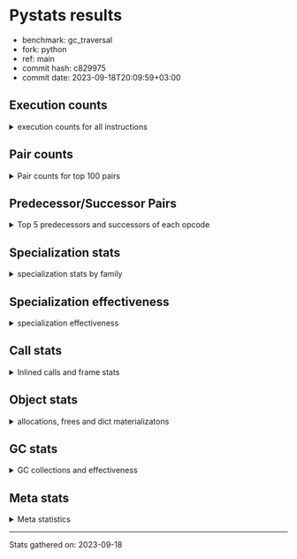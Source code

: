 
# Pystats results

- benchmark: gc_traversal
- fork: python
- ref: main
- commit hash: c829975
- commit date: 2023-09-18T20:09:59+03:00

## Execution counts

<details>
<summary> execution counts for all instructions </summary>

|Name | Count | Self | Cumulative | Miss ratio | 
|---|---:|---:|---:|---:|
| LOAD_FAST | 30,158,100 | 16.7% | 16.7% |  |
| STORE_FAST | 30,157,860 | 16.7% | 33.4% |  |
| FOR_ITER_RANGE | 30,092,040 | 16.6% | 50.0% |  |
| JUMP_BACKWARD | 30,031,920 | 16.6% | 66.6% |  |
| STORE_SUBSCR_LIST_INT | 29,970,000 | 16.6% | 83.2% |  |
| LOAD_FAST_LOAD_FAST | 29,970,000 | 16.6% | 99.8% |  |
| LOAD_CONST | 61,980 | 0.0% | 99.8% |  |
| LOAD_GLOBAL_BUILTIN | 60,120 | 0.0% | 99.8% |  |
| GET_ITER | 60,120 | 0.0% | 99.9% |  |
| CALL_BUILTIN_CLASS | 60,120 | 0.0% | 99.9% |  |
| BUILD_LIST | 60,120 | 0.0% | 99.9% |  |
| BINARY_OP | 60,040 | 0.0% | 100.0% |  |
| PUSH_NULL | 7,860 | 0.0% | 100.0% |  |
| LOAD_GLOBAL_MODULE | 7,780 | 0.0% | 100.0% |  |
| LOAD_ATTR_MODULE | 7,720 | 0.0% | 100.0% |  |
| CALL | 4,060 | 0.0% | 100.0% |  |
| CALL_BUILTIN_FAST_WITH_KEYWORDS | 3,840 | 0.0% | 100.0% |  |
| POP_TOP | 1,980 | 0.0% | 100.0% |  |
| POP_JUMP_IF_NOT_NONE | 1,920 | 0.0% | 100.0% |  |
| POP_JUMP_IF_FALSE | 1,920 | 0.0% | 100.0% |  |
| COMPARE_OP_INT | 1,920 | 0.0% | 100.0% |  |
| BINARY_OP_SUBTRACT_FLOAT | 1,920 | 0.0% | 100.0% |  |
| BINARY_OP_ADD_FLOAT | 1,920 | 0.0% | 100.0% | 3.1% |
| RETURN_VALUE | 180 | 0.0% | 100.0% |  |
| RESUME_CHECK | 180 | 0.0% | 100.0% |  |
| LOAD_DEREF | 180 | 0.0% | 100.0% |  |
| CALL_FUNCTION_EX | 120 | 0.0% | 100.0% |  |
| LOAD_GLOBAL | 100 | 0.0% | 100.0% |  |
| NOP | 60 | 0.0% | 100.0% |  |
| LIST_EXTEND | 60 | 0.0% | 100.0% |  |
| COPY_FREE_VARS | 60 | 0.0% | 100.0% |  |
| CALL_PY_EXACT_ARGS | 60 | 0.0% | 100.0% |  |
| CALL_INTRINSIC_1 | 60 | 0.0% | 100.0% |  |
| LOAD_ATTR | 40 | 0.0% | 100.0% |  |


</details>

## Pair counts

<details>
<summary> Pair counts for top 100 pairs </summary>

|Pair | Count | Self | Cumulative | 
|---|---:|---:|---:|
| JUMP_BACKWARD FOR_ITER_RANGE | 30,031,920 | 16.6% | 16.6% |
| FOR_ITER_RANGE STORE_FAST | 30,031,920 | 16.6% | 33.2% |
| STORE_SUBSCR_LIST_INT JUMP_BACKWARD | 29,970,000 | 16.6% | 49.8% |
| STORE_FAST LOAD_FAST_LOAD_FAST | 29,970,000 | 16.6% | 66.4% |
| LOAD_FAST_LOAD_FAST LOAD_FAST | 29,970,000 | 16.6% | 83.0% |
| LOAD_FAST STORE_SUBSCR_LIST_INT | 29,970,000 | 16.6% | 99.5% |
| LOAD_GLOBAL_BUILTIN LOAD_FAST | 60,120 | 0.0% | 99.6% |
| GET_ITER FOR_ITER_RANGE | 60,120 | 0.0% | 99.6% |
| FOR_ITER_RANGE LOAD_FAST | 60,120 | 0.0% | 99.6% |
| CALL_BUILTIN_CLASS GET_ITER | 60,120 | 0.0% | 99.7% |
| STORE_FAST LOAD_GLOBAL_BUILTIN | 60,080 | 0.0% | 99.7% |
| LOAD_FAST CALL_BUILTIN_CLASS | 60,080 | 0.0% | 99.7% |
| STORE_FAST LOAD_CONST | 60,000 | 0.0% | 99.8% |
| STORE_FAST JUMP_BACKWARD | 60,000 | 0.0% | 99.8% |
| LOAD_FAST STORE_FAST | 60,000 | 0.0% | 99.8% |
| LOAD_FAST BINARY_OP | 60,000 | 0.0% | 99.9% |
| LOAD_CONST BUILD_LIST | 60,000 | 0.0% | 99.9% |
| BUILD_LIST LOAD_FAST | 60,000 | 0.0% | 99.9% |
| BINARY_OP STORE_FAST | 60,000 | 0.0% | 100.0% |
| LOAD_ATTR_MODULE PUSH_NULL | 7,720 | 0.0% | 100.0% |
| LOAD_GLOBAL_MODULE LOAD_ATTR_MODULE | 7,700 | 0.0% | 100.0% |
| PUSH_NULL CALL | 3,900 | 0.0% | 100.0% |
| STORE_FAST LOAD_GLOBAL_MODULE | 3,880 | 0.0% | 100.0% |
| STORE_FAST LOAD_FAST | 3,840 | 0.0% | 100.0% |
| PUSH_NULL CALL_BUILTIN_FAST_WITH_KEYWORDS | 3,840 | 0.0% | 100.0% |
| POP_TOP LOAD_GLOBAL_MODULE | 1,920 | 0.0% | 100.0% |
| POP_JUMP_IF_NOT_NONE LOAD_FAST | 1,920 | 0.0% | 100.0% |
| POP_JUMP_IF_FALSE JUMP_BACKWARD | 1,920 | 0.0% | 100.0% |
| LOAD_FAST POP_JUMP_IF_NOT_NONE | 1,920 | 0.0% | 100.0% |
| LOAD_FAST LOAD_GLOBAL_MODULE | 1,920 | 0.0% | 100.0% |
| LOAD_FAST LOAD_CONST | 1,920 | 0.0% | 100.0% |
| LOAD_FAST BINARY_OP_SUBTRACT_FLOAT | 1,920 | 0.0% | 100.0% |
| LOAD_CONST COMPARE_OP_INT | 1,920 | 0.0% | 100.0% |
| COMPARE_OP_INT POP_JUMP_IF_FALSE | 1,920 | 0.0% | 100.0% |
| CALL_BUILTIN_FAST_WITH_KEYWORDS STORE_FAST | 1,920 | 0.0% | 100.0% |
| CALL_BUILTIN_FAST_WITH_KEYWORDS POP_TOP | 1,920 | 0.0% | 100.0% |
| CALL STORE_FAST | 1,920 | 0.0% | 100.0% |
| CALL LOAD_FAST | 1,920 | 0.0% | 100.0% |
| BINARY_OP_SUBTRACT_FLOAT BINARY_OP_ADD_FLOAT | 1,920 | 0.0% | 100.0% |
| BINARY_OP_ADD_FLOAT STORE_FAST | 1,920 | 0.0% | 100.0% |
| PUSH_NULL LOAD_FAST | 120 | 0.0% | 100.0% |
| LOAD_FAST RETURN_VALUE | 120 | 0.0% | 100.0% |
| LOAD_DEREF PUSH_NULL | 120 | 0.0% | 100.0% |
| CALL CALL | 100 | 0.0% | 100.0% |
| STORE_FAST LOAD_GLOBAL | 60 | 0.0% | 100.0% |
| RETURN_VALUE STORE_FAST | 60 | 0.0% | 100.0% |
| RETURN_VALUE RETURN_VALUE | 60 | 0.0% | 100.0% |
| RESUME_CHECK LOAD_DEREF | 60 | 0.0% | 100.0% |
| RESUME_CHECK LOAD_CONST | 60 | 0.0% | 100.0% |
| RESUME_CHECK BUILD_LIST | 60 | 0.0% | 100.0% |
| POP_TOP NOP | 60 | 0.0% | 100.0% |
| NOP LOAD_DEREF | 60 | 0.0% | 100.0% |
| LOAD_GLOBAL_MODULE LOAD_FAST | 60 | 0.0% | 100.0% |
| LOAD_FAST CALL_FUNCTION_EX | 60 | 0.0% | 100.0% |
| LOAD_FAST CALL | 60 | 0.0% | 100.0% |
| LOAD_FAST BUILD_LIST | 60 | 0.0% | 100.0% |
| LOAD_DEREF LIST_EXTEND | 60 | 0.0% | 100.0% |
| LOAD_CONST STORE_FAST | 60 | 0.0% | 100.0% |
| LIST_EXTEND CALL_INTRINSIC_1 | 60 | 0.0% | 100.0% |
| COPY_FREE_VARS RESUME_CHECK | 60 | 0.0% | 100.0% |
| CALL_PY_EXACT_ARGS RESUME_CHECK | 60 | 0.0% | 100.0% |
| CALL_INTRINSIC_1 CALL_FUNCTION_EX | 60 | 0.0% | 100.0% |
| CALL_FUNCTION_EX RESUME_CHECK | 60 | 0.0% | 100.0% |
| CALL_FUNCTION_EX COPY_FREE_VARS | 60 | 0.0% | 100.0% |
| CALL POP_TOP | 60 | 0.0% | 100.0% |
| BUILD_LIST STORE_FAST | 60 | 0.0% | 100.0% |
| BUILD_LIST LOAD_DEREF | 60 | 0.0% | 100.0% |
| RETURN_VALUE LOAD_GLOBAL | 40 | 0.0% | 100.0% |
| LOAD_GLOBAL LOAD_GLOBAL_MODULE | 40 | 0.0% | 100.0% |
| LOAD_GLOBAL LOAD_GLOBAL_BUILTIN | 40 | 0.0% | 100.0% |
| LOAD_FAST CALL_PY_EXACT_ARGS | 40 | 0.0% | 100.0% |
| CALL CALL_BUILTIN_CLASS | 40 | 0.0% | 100.0% |
| BINARY_OP BINARY_OP | 40 | 0.0% | 100.0% |
| RETURN_VALUE LOAD_GLOBAL_MODULE | 20 | 0.0% | 100.0% |
| LOAD_GLOBAL_MODULE LOAD_ATTR | 20 | 0.0% | 100.0% |
| LOAD_GLOBAL LOAD_ATTR | 20 | 0.0% | 100.0% |
| LOAD_ATTR PUSH_NULL | 20 | 0.0% | 100.0% |
| LOAD_ATTR LOAD_ATTR_MODULE | 20 | 0.0% | 100.0% |
| CALL CALL_PY_EXACT_ARGS | 20 | 0.0% | 100.0% |


</details>

## Predecessor/Successor Pairs

<details>
<summary> Top 5 predecessors and successors of each opcode </summary>

### GET_ITER

<details>
<summary> Successors and predecessors for GET_ITER </summary>

|Predecessors | Count | Percentage | 
|---|---:|---:|
| CALL_BUILTIN_CLASS | 60,120 | 100.0% |

|Successors | Count | Percentage | 
|---|---:|---:|
| FOR_ITER_RANGE | 60,120 | 100.0% |


</details>

### NOP

<details>
<summary> Successors and predecessors for NOP </summary>

|Predecessors | Count | Percentage | 
|---|---:|---:|
| POP_TOP | 60 | 100.0% |

|Successors | Count | Percentage | 
|---|---:|---:|
| LOAD_DEREF | 60 | 100.0% |


</details>

### POP_TOP

<details>
<summary> Successors and predecessors for POP_TOP </summary>

|Predecessors | Count | Percentage | 
|---|---:|---:|
| CALL_BUILTIN_FAST_WITH_KEYWORDS | 1,920 | 97.0% |
| CALL | 60 | 3.0% |

|Successors | Count | Percentage | 
|---|---:|---:|
| LOAD_GLOBAL_MODULE | 1,920 | 97.0% |
| NOP | 60 | 3.0% |


</details>

### PUSH_NULL

<details>
<summary> Successors and predecessors for PUSH_NULL </summary>

|Predecessors | Count | Percentage | 
|---|---:|---:|
| LOAD_ATTR_MODULE | 7,720 | 98.2% |
| LOAD_DEREF | 120 | 1.5% |
| LOAD_ATTR | 20 | 0.3% |

|Successors | Count | Percentage | 
|---|---:|---:|
| CALL | 3,900 | 49.6% |
| CALL_BUILTIN_FAST_WITH_KEYWORDS | 3,840 | 48.9% |
| LOAD_FAST | 120 | 1.5% |


</details>

### RETURN_VALUE

<details>
<summary> Successors and predecessors for RETURN_VALUE </summary>

|Predecessors | Count | Percentage | 
|---|---:|---:|
| LOAD_FAST | 120 | 66.7% |
| RETURN_VALUE | 60 | 33.3% |

|Successors | Count | Percentage | 
|---|---:|---:|
| STORE_FAST | 60 | 33.3% |
| RETURN_VALUE | 60 | 33.3% |
| LOAD_GLOBAL | 40 | 22.2% |
| LOAD_GLOBAL_MODULE | 20 | 11.1% |


</details>

### BINARY_OP

<details>
<summary> Successors and predecessors for BINARY_OP </summary>

|Predecessors | Count | Percentage | 
|---|---:|---:|
| LOAD_FAST | 60,000 | 99.9% |
| BINARY_OP | 40 | 0.1% |

|Successors | Count | Percentage | 
|---|---:|---:|
| STORE_FAST | 60,000 | 99.9% |
| BINARY_OP | 40 | 0.1% |


</details>

### BUILD_LIST

<details>
<summary> Successors and predecessors for BUILD_LIST </summary>

|Predecessors | Count | Percentage | 
|---|---:|---:|
| LOAD_CONST | 60,000 | 99.8% |
| RESUME_CHECK | 60 | 0.1% |
| LOAD_FAST | 60 | 0.1% |

|Successors | Count | Percentage | 
|---|---:|---:|
| LOAD_FAST | 60,000 | 99.8% |
| STORE_FAST | 60 | 0.1% |
| LOAD_DEREF | 60 | 0.1% |


</details>

### CALL

<details>
<summary> Successors and predecessors for CALL </summary>

|Predecessors | Count | Percentage | 
|---|---:|---:|
| PUSH_NULL | 3,900 | 96.1% |
| CALL | 100 | 2.5% |
| LOAD_FAST | 60 | 1.5% |

|Successors | Count | Percentage | 
|---|---:|---:|
| STORE_FAST | 1,920 | 47.3% |
| LOAD_FAST | 1,920 | 47.3% |
| CALL | 100 | 2.5% |
| POP_TOP | 60 | 1.5% |
| CALL_BUILTIN_CLASS | 40 | 1.0% |


</details>

### CALL_FUNCTION_EX

<details>
<summary> Successors and predecessors for CALL_FUNCTION_EX </summary>

|Predecessors | Count | Percentage | 
|---|---:|---:|
| LOAD_FAST | 60 | 50.0% |
| CALL_INTRINSIC_1 | 60 | 50.0% |

|Successors | Count | Percentage | 
|---|---:|---:|
| RESUME_CHECK | 60 | 50.0% |
| COPY_FREE_VARS | 60 | 50.0% |


</details>

### CALL_INTRINSIC_1

<details>
<summary> Successors and predecessors for CALL_INTRINSIC_1 </summary>

|Predecessors | Count | Percentage | 
|---|---:|---:|
| LIST_EXTEND | 60 | 100.0% |

|Successors | Count | Percentage | 
|---|---:|---:|
| CALL_FUNCTION_EX | 60 | 100.0% |


</details>

### COPY_FREE_VARS

<details>
<summary> Successors and predecessors for COPY_FREE_VARS </summary>

|Predecessors | Count | Percentage | 
|---|---:|---:|
| CALL_FUNCTION_EX | 60 | 100.0% |

|Successors | Count | Percentage | 
|---|---:|---:|
| RESUME_CHECK | 60 | 100.0% |


</details>

### JUMP_BACKWARD

<details>
<summary> Successors and predecessors for JUMP_BACKWARD </summary>

|Predecessors | Count | Percentage | 
|---|---:|---:|
| STORE_SUBSCR_LIST_INT | 29,970,000 | 99.8% |
| STORE_FAST | 60,000 | 0.2% |
| POP_JUMP_IF_FALSE | 1,920 | 0.0% |

|Successors | Count | Percentage | 
|---|---:|---:|
| FOR_ITER_RANGE | 30,031,920 | 100.0% |


</details>

### LIST_EXTEND

<details>
<summary> Successors and predecessors for LIST_EXTEND </summary>

|Predecessors | Count | Percentage | 
|---|---:|---:|
| LOAD_DEREF | 60 | 100.0% |

|Successors | Count | Percentage | 
|---|---:|---:|
| CALL_INTRINSIC_1 | 60 | 100.0% |


</details>

### LOAD_ATTR

<details>
<summary> Successors and predecessors for LOAD_ATTR </summary>

|Predecessors | Count | Percentage | 
|---|---:|---:|
| LOAD_GLOBAL_MODULE | 20 | 50.0% |
| LOAD_GLOBAL | 20 | 50.0% |

|Successors | Count | Percentage | 
|---|---:|---:|
| PUSH_NULL | 20 | 50.0% |
| LOAD_ATTR_MODULE | 20 | 50.0% |


</details>

### LOAD_CONST

<details>
<summary> Successors and predecessors for LOAD_CONST </summary>

|Predecessors | Count | Percentage | 
|---|---:|---:|
| STORE_FAST | 60,000 | 96.8% |
| LOAD_FAST | 1,920 | 3.1% |
| RESUME_CHECK | 60 | 0.1% |

|Successors | Count | Percentage | 
|---|---:|---:|
| BUILD_LIST | 60,000 | 96.8% |
| COMPARE_OP_INT | 1,920 | 3.1% |
| STORE_FAST | 60 | 0.1% |


</details>

### LOAD_DEREF

<details>
<summary> Successors and predecessors for LOAD_DEREF </summary>

|Predecessors | Count | Percentage | 
|---|---:|---:|
| RESUME_CHECK | 60 | 33.3% |
| NOP | 60 | 33.3% |
| BUILD_LIST | 60 | 33.3% |

|Successors | Count | Percentage | 
|---|---:|---:|
| PUSH_NULL | 120 | 66.7% |
| LIST_EXTEND | 60 | 33.3% |


</details>

### LOAD_FAST

<details>
<summary> Successors and predecessors for LOAD_FAST </summary>

|Predecessors | Count | Percentage | 
|---|---:|---:|
| LOAD_FAST_LOAD_FAST | 29,970,000 | 99.4% |
| LOAD_GLOBAL_BUILTIN | 60,120 | 0.2% |
| FOR_ITER_RANGE | 60,120 | 0.2% |
| BUILD_LIST | 60,000 | 0.2% |
| STORE_FAST | 3,840 | 0.0% |

|Successors | Count | Percentage | 
|---|---:|---:|
| STORE_SUBSCR_LIST_INT | 29,970,000 | 99.4% |
| CALL_BUILTIN_CLASS | 60,080 | 0.2% |
| STORE_FAST | 60,000 | 0.2% |
| BINARY_OP | 60,000 | 0.2% |
| POP_JUMP_IF_NOT_NONE | 1,920 | 0.0% |


</details>

### LOAD_FAST_LOAD_FAST

<details>
<summary> Successors and predecessors for LOAD_FAST_LOAD_FAST </summary>

|Predecessors | Count | Percentage | 
|---|---:|---:|
| STORE_FAST | 29,970,000 | 100.0% |

|Successors | Count | Percentage | 
|---|---:|---:|
| LOAD_FAST | 29,970,000 | 100.0% |


</details>

### LOAD_GLOBAL

<details>
<summary> Successors and predecessors for LOAD_GLOBAL </summary>

|Predecessors | Count | Percentage | 
|---|---:|---:|
| STORE_FAST | 60 | 60.0% |
| RETURN_VALUE | 40 | 40.0% |

|Successors | Count | Percentage | 
|---|---:|---:|
| LOAD_GLOBAL_MODULE | 40 | 40.0% |
| LOAD_GLOBAL_BUILTIN | 40 | 40.0% |
| LOAD_ATTR | 20 | 20.0% |


</details>

### POP_JUMP_IF_FALSE

<details>
<summary> Successors and predecessors for POP_JUMP_IF_FALSE </summary>

|Predecessors | Count | Percentage | 
|---|---:|---:|
| COMPARE_OP_INT | 1,920 | 100.0% |

|Successors | Count | Percentage | 
|---|---:|---:|
| JUMP_BACKWARD | 1,920 | 100.0% |


</details>

### POP_JUMP_IF_NOT_NONE

<details>
<summary> Successors and predecessors for POP_JUMP_IF_NOT_NONE </summary>

|Predecessors | Count | Percentage | 
|---|---:|---:|
| LOAD_FAST | 1,920 | 100.0% |

|Successors | Count | Percentage | 
|---|---:|---:|
| LOAD_FAST | 1,920 | 100.0% |


</details>

### STORE_FAST

<details>
<summary> Successors and predecessors for STORE_FAST </summary>

|Predecessors | Count | Percentage | 
|---|---:|---:|
| FOR_ITER_RANGE | 30,031,920 | 99.6% |
| LOAD_FAST | 60,000 | 0.2% |
| BINARY_OP | 60,000 | 0.2% |
| CALL_BUILTIN_FAST_WITH_KEYWORDS | 1,920 | 0.0% |
| CALL | 1,920 | 0.0% |

|Successors | Count | Percentage | 
|---|---:|---:|
| LOAD_FAST_LOAD_FAST | 29,970,000 | 99.4% |
| LOAD_GLOBAL_BUILTIN | 60,080 | 0.2% |
| LOAD_CONST | 60,000 | 0.2% |
| JUMP_BACKWARD | 60,000 | 0.2% |
| LOAD_GLOBAL_MODULE | 3,880 | 0.0% |


</details>

### BINARY_OP_ADD_FLOAT

<details>
<summary> Successors and predecessors for BINARY_OP_ADD_FLOAT </summary>

|Predecessors | Count | Percentage | 
|---|---:|---:|
| BINARY_OP_SUBTRACT_FLOAT | 1,920 | 100.0% |

|Successors | Count | Percentage | 
|---|---:|---:|
| STORE_FAST | 1,920 | 100.0% |


</details>

### BINARY_OP_SUBTRACT_FLOAT

<details>
<summary> Successors and predecessors for BINARY_OP_SUBTRACT_FLOAT </summary>

|Predecessors | Count | Percentage | 
|---|---:|---:|
| LOAD_FAST | 1,920 | 100.0% |

|Successors | Count | Percentage | 
|---|---:|---:|
| BINARY_OP_ADD_FLOAT | 1,920 | 100.0% |


</details>

### CALL_BUILTIN_CLASS

<details>
<summary> Successors and predecessors for CALL_BUILTIN_CLASS </summary>

|Predecessors | Count | Percentage | 
|---|---:|---:|
| LOAD_FAST | 60,080 | 99.9% |
| CALL | 40 | 0.1% |

|Successors | Count | Percentage | 
|---|---:|---:|
| GET_ITER | 60,120 | 100.0% |


</details>

### CALL_BUILTIN_FAST_WITH_KEYWORDS

<details>
<summary> Successors and predecessors for CALL_BUILTIN_FAST_WITH_KEYWORDS </summary>

|Predecessors | Count | Percentage | 
|---|---:|---:|
| PUSH_NULL | 3,840 | 100.0% |

|Successors | Count | Percentage | 
|---|---:|---:|
| STORE_FAST | 1,920 | 50.0% |
| POP_TOP | 1,920 | 50.0% |


</details>

### CALL_PY_EXACT_ARGS

<details>
<summary> Successors and predecessors for CALL_PY_EXACT_ARGS </summary>

|Predecessors | Count | Percentage | 
|---|---:|---:|
| LOAD_FAST | 40 | 66.7% |
| CALL | 20 | 33.3% |

|Successors | Count | Percentage | 
|---|---:|---:|
| RESUME_CHECK | 60 | 100.0% |


</details>

### COMPARE_OP_INT

<details>
<summary> Successors and predecessors for COMPARE_OP_INT </summary>

|Predecessors | Count | Percentage | 
|---|---:|---:|
| LOAD_CONST | 1,920 | 100.0% |

|Successors | Count | Percentage | 
|---|---:|---:|
| POP_JUMP_IF_FALSE | 1,920 | 100.0% |


</details>

### FOR_ITER_RANGE

<details>
<summary> Successors and predecessors for FOR_ITER_RANGE </summary>

|Predecessors | Count | Percentage | 
|---|---:|---:|
| JUMP_BACKWARD | 30,031,920 | 99.8% |
| GET_ITER | 60,120 | 0.2% |

|Successors | Count | Percentage | 
|---|---:|---:|
| STORE_FAST | 30,031,920 | 99.8% |
| LOAD_FAST | 60,120 | 0.2% |


</details>

### LOAD_ATTR_MODULE

<details>
<summary> Successors and predecessors for LOAD_ATTR_MODULE </summary>

|Predecessors | Count | Percentage | 
|---|---:|---:|
| LOAD_GLOBAL_MODULE | 7,700 | 99.7% |
| LOAD_ATTR | 20 | 0.3% |

|Successors | Count | Percentage | 
|---|---:|---:|
| PUSH_NULL | 7,720 | 100.0% |


</details>

### LOAD_GLOBAL_BUILTIN

<details>
<summary> Successors and predecessors for LOAD_GLOBAL_BUILTIN </summary>

|Predecessors | Count | Percentage | 
|---|---:|---:|
| STORE_FAST | 60,080 | 99.9% |
| LOAD_GLOBAL | 40 | 0.1% |

|Successors | Count | Percentage | 
|---|---:|---:|
| LOAD_FAST | 60,120 | 100.0% |


</details>

### LOAD_GLOBAL_MODULE

<details>
<summary> Successors and predecessors for LOAD_GLOBAL_MODULE </summary>

|Predecessors | Count | Percentage | 
|---|---:|---:|
| STORE_FAST | 3,880 | 49.9% |
| POP_TOP | 1,920 | 24.7% |
| LOAD_FAST | 1,920 | 24.7% |
| LOAD_GLOBAL | 40 | 0.5% |
| RETURN_VALUE | 20 | 0.3% |

|Successors | Count | Percentage | 
|---|---:|---:|
| LOAD_ATTR_MODULE | 7,700 | 99.0% |
| LOAD_FAST | 60 | 0.8% |
| LOAD_ATTR | 20 | 0.3% |


</details>

### RESUME_CHECK

<details>
<summary> Successors and predecessors for RESUME_CHECK </summary>

|Predecessors | Count | Percentage | 
|---|---:|---:|
| COPY_FREE_VARS | 60 | 33.3% |
| CALL_PY_EXACT_ARGS | 60 | 33.3% |
| CALL_FUNCTION_EX | 60 | 33.3% |

|Successors | Count | Percentage | 
|---|---:|---:|
| LOAD_DEREF | 60 | 33.3% |
| LOAD_CONST | 60 | 33.3% |
| BUILD_LIST | 60 | 33.3% |


</details>

### STORE_SUBSCR_LIST_INT

<details>
<summary> Successors and predecessors for STORE_SUBSCR_LIST_INT </summary>

|Predecessors | Count | Percentage | 
|---|---:|---:|
| LOAD_FAST | 29,970,000 | 100.0% |

|Successors | Count | Percentage | 
|---|---:|---:|
| JUMP_BACKWARD | 29,970,000 | 100.0% |


</details>


</details>

## Specialization stats

<details>
<summary> specialization stats by family </summary>

### STORE_SUBSCR

<details>
<summary> specialization stats for STORE_SUBSCR family </summary>

|Kind | Count | Ratio | 
|---|---|---|
|          hit |     29970000 | 100.0% |


</details>

### BINARY_OP

<details>
<summary> specialization stats for BINARY_OP family </summary>

|Kind | Count | Ratio | 
|---|---|---|
| specialization.deferred |        60000 | 93.9% |
|          hit |         3780 | 5.9% |
|         miss |           60 | 0.1% |

#### Specialization attempts

| | Count | Ratio | 
|---|---:|---:|
| Success | 0 | 0.0% |
| Failure | 40 | 100.0% |

|Failure kind | Count | Ratio | 
|---|---:|---:|
| multiply different types | 40 | 100.0% |


</details>

### CALL

<details>
<summary> specialization stats for CALL family </summary>

|Kind | Count | Ratio | 
|---|---|---|
| specialization.deferred |         3900 | 5.7% |
|          hit |        64020 | 94.0% |

#### Specialization attempts

| | Count | Ratio | 
|---|---:|---:|
| Success | 60 | 37.5% |
| Failure | 100 | 62.5% |

|Failure kind | Count | Ratio | 
|---|---:|---:|
| cfunc noargs | 100 | 100.0% |


</details>

### COMPARE_OP

<details>
<summary> specialization stats for COMPARE_OP family </summary>

|Kind | Count | Ratio | 
|---|---|---|
|          hit |         1920 | 100.0% |


</details>

### FOR_ITER

<details>
<summary> specialization stats for FOR_ITER family </summary>

|Kind | Count | Ratio | 
|---|---|---|
|          hit |     30092040 | 100.0% |


</details>

### JUMP_BACKWARD

<details>
<summary> specialization stats for JUMP_BACKWARD family </summary>

|Kind | Count | Ratio | 
|---|---|---|


</details>

### LOAD_ATTR

<details>
<summary> specialization stats for LOAD_ATTR family </summary>

|Kind | Count | Ratio | 
|---|---|---|
| specialization.deferred |           20 | 0.3% |
|          hit |         7720 | 99.5% |

#### Specialization attempts

| | Count | Ratio | 
|---|---:|---:|
| Success | 20 | 100.0% |
| Failure | 0 | 0.0% |

|Failure kind | Count | Ratio | 
|---|---:|---:|


</details>

### LOAD_GLOBAL

<details>
<summary> specialization stats for LOAD_GLOBAL family </summary>

|Kind | Count | Ratio | 
|---|---|---|
| specialization.deferred |           20 | 0.0% |
|          hit |        67900 | 99.9% |

#### Specialization attempts

| | Count | Ratio | 
|---|---:|---:|
| Success | 80 | 100.0% |
| Failure | 0 | 0.0% |

|Failure kind | Count | Ratio | 
|---|---:|---:|


</details>

### POP_JUMP_IF_FALSE

<details>
<summary> specialization stats for POP_JUMP_IF_FALSE family </summary>

|Kind | Count | Ratio | 
|---|---|---|


</details>

### POP_JUMP_IF_NOT_NONE

<details>
<summary> specialization stats for POP_JUMP_IF_NOT_NONE family </summary>

|Kind | Count | Ratio | 
|---|---|---|


</details>


</details>

## Specialization effectiveness

<details>
<summary> specialization effectiveness </summary>

|Instructions | Count | Ratio | 
|---|---:|---:|
| Basic | 90,478,740 | 50.0% |
| Not specialized | 30,100,060 | 16.6% |
| Specialized | 60,207,560 | 33.3% |

### Deferred by instruction

<details>
<summary> deferred by instruction </summary>

|Name | Count | Ratio | 
|---|---:|---:|
| BINARY_OP | 60,000 | 93.8% |
| CALL | 3,900 | 6.1% |
| LOAD_GLOBAL | 20 | 0.0% |
| LOAD_ATTR | 20 | 0.0% |
| UNPACK_SEQUENCE | 0 | 0.0% |
| TO_BOOL | 0 | 0.0% |
| STORE_SUBSCR_LIST_INT | 0 | 0.0% |
| STORE_SUBSCR | 0 | 0.0% |
| STORE_SLICE | 0 | 0.0% |
| STORE_FAST | 0 | 0.0% |


</details>

### Misses by instruction

<details>
<summary> misses by instruction </summary>

|Name | Count | Ratio | 
|---|---:|---:|
| BINARY_OP_ADD_FLOAT | 60 | 100.0% |
| STORE_SUBSCR_LIST_INT | 0 | 0.0% |
| STORE_FAST | 0 | 0.0% |
| RETURN_VALUE | 0 | 0.0% |
| RESUME_CHECK | 0 | 0.0% |
| PUSH_NULL | 0 | 0.0% |
| POP_TOP | 0 | 0.0% |
| NOP | 0 | 0.0% |
| LOAD_GLOBAL_MODULE | 0 | 0.0% |
| LOAD_GLOBAL_BUILTIN | 0 | 0.0% |


</details>


</details>

## Call stats

<details>
<summary> Inlined calls and frame stats </summary>

| | Count | Ratio | 
|---|---:|---:|
| Calls to PyEval_EvalDefault | 0 | 0.0% |
| Calls to Python functions inlined | 180 | 100.0% |
| Calls via PyEval_EvalFrame (total) | 0 | 0.0% |
| Calls via PyEval_EvalFrame (vector) | 0 | 0.0% |
| Calls via PyEval_EvalFrame (generator) | 0 | 0.0% |
| Calls via PyEval_EvalFrame (legacy) | 0 | 0.0% |
| Calls via PyEval_EvalFrame (function vectorcall) | 0 | 0.0% |
| Calls via PyEval_EvalFrame (build class) | 0 | 0.0% |
| Calls via PyEval_EvalFrame (slot) | 0 | 0.0% |
| Calls via PyEval_EvalFrame (function ex) | 120 | 66.7% |
| Calls via PyEval_EvalFrame (api) | 0 | 0.0% |
| Calls via PyEval_EvalFrame (method) | 0 | 0.0% |
| Frames pushed | 180 | 100.0% |
| Frame objects created | 0 | 0.0% |


</details>

## Object stats

<details>
<summary> allocations, frees and dict materializatons </summary>

| | Count | Ratio | 
|---|---:|---:|
| Allocations from freelist | 64,860 | 0.4% |
| Frees to freelist | 68,820 |  |
| Allocations | 16,935,660 | 99.6% |
| Allocations to 512 bytes | 16,879,500 | 99.3% |
| Allocations to 4 kbytes | 26,880 | 0.2% |
| Allocations over 4 kbytes | 29,280 | 0.2% |
| Frees | 16,935,580 |  |
| New values | 0 |  |
| Interpreter increfs | 76,648,540 | 99.9% |
| Interpreter decrefs | 63,506,580 | 67.8% |
| Increfs | 89,440 | 0.1% |
| Decrefs | 30,111,860 | 32.2% |
| Materialize dict (on request) | 0 |  |
| Materialize dict (new key) | 0 |  |
| Materialize dict (too big) | 0 |  |
| Materialize dict (str subclass) | 0 |  |
| Dematerialize dict | 0 |  |
| Method cache hits | 20 |  |
| Method cache misses | 0 |  |
| Method cache collisions | 0 |  |
| Method cache dunder hits | 0 |  |
| Method cache dunder misses | 0 |  |


</details>

## GC stats

<details>
<summary> GC collections and effectiveness </summary>

|Generation | Collections | Objects collected | Object visits | 
|---:|---:|---:|---:|
| 0 | 60 | 0 | 36,240,200 |
| 1 | 0 | 0 | 0 |
| 2 | 3,840 | 0 | 4,296,606,720 |


</details>

## Meta stats

<details>
<summary> Meta statistics </summary>

| | Count | 
|---|---:|
| Number of data files | 20 |


</details>

---
Stats gathered on: 2023-09-18
